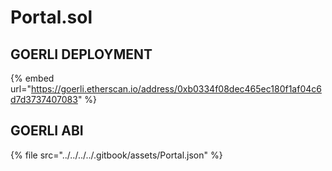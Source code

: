 # Portal.sol

## GOERLI DEPLOYMENT

{% embed url="https://goerli.etherscan.io/address/0xb0334f08dec465ec180f1af04c6d7d3737407083" %}

## GOERLI ABI

{% file src="../../../../.gitbook/assets/Portal.json" %}
